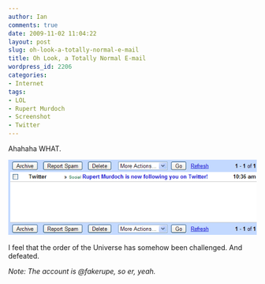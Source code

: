 ```yaml
---
author: Ian
comments: true
date: 2009-11-02 11:04:22
layout: post
slug: oh-look-a-totally-normal-e-mail
title: Oh Look, a Totally Normal E-mail
wordpress_id: 2206
categories:
- Internet
tags:
- LOL
- Rupert Murdoch
- Screenshot
- Twitter
---
```


Ahahaha WHAT.

[![Rupert Murdoch is now following you on Twitter](/blog/2009/11/murdoch2.png)](/blog/2009/11/murdoch2.png)

I feel that the order of the Universe has somehow been challenged.  And defeated.

_Note: The account is @fakerupe, so er, yeah._
